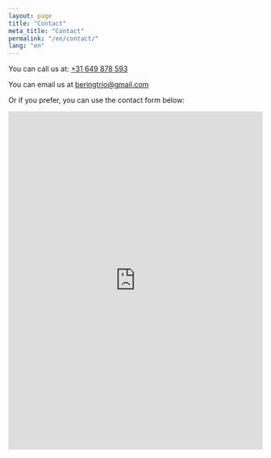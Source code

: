 ```yaml
---
layout: page
title: "Contact"
meta_title: "Contact"
permalink: "/en/contact/"
lang: "en"
---
```


You can call us at: <a href="tel:+31649878593">+31 649 878 593</a>

You can email us at <a href="mailto:beringtrio@gmail.com?Subject=Request%20from%20website" target="_top">beringtrio@gmail.com</a>

Or if you prefer, you can use the contact form below:

<iframe src="https://docs.google.com/forms/d/1MTMRlrHEoaWh4uIKuilLHdKOZFFuTtJPD4Z7Q54WAJw/viewform?embedded=true" width="100%" height="670" frameborder="0" scrolling="no" marginheight="0" marginwidth="0">Loading...</iframe>


